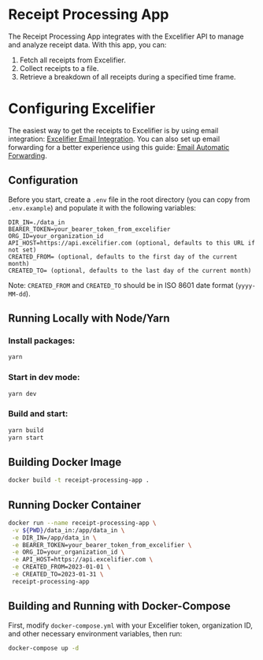 # Receipt Processing App

The Receipt Processing App integrates with the Excelifier API to manage and analyze receipt data. With this app, you can:

1. Fetch all receipts from Excelifier.
2. Collect receipts to a file.
3. Retrieve a breakdown of all receipts during a specified time frame.

# Configuring Excelifier

The easiest way to get the receipts to Excelifier is by using email integration: [Excelifier Email Integration](https://dev.excelifier.com/docs/category/email-integration). You can also set up email forwarding for a better experience using this guide: [Email Automatic Forwarding](https://dev.excelifier.com/docs/email/automatic-forwarding).

## Configuration

Before you start, create a `.env` file in the root directory (you can copy from `.env.example`) and populate it with the following variables:

```plaintext
DIR_IN=./data_in
BEARER_TOKEN=your_bearer_token_from_excelifier
ORG_ID=your_organization_id
API_HOST=https://api.excelifier.com (optional, defaults to this URL if not set)
CREATED_FROM= (optional, defaults to the first day of the current month)
CREATED_TO= (optional, defaults to the last day of the current month)
```

Note: `CREATED_FROM` and `CREATED_TO` should be in ISO 8601 date format (`yyyy-MM-dd`).

## Running Locally with Node/Yarn

### Install packages:
```sh
yarn
```

### Start in dev mode:
```sh
yarn dev
```

### Build and start:
```sh
yarn build
yarn start
```

## Building Docker Image

```sh
docker build -t receipt-processing-app .
```

## Running Docker Container

```sh
docker run --name receipt-processing-app \
 -v ${PWD}/data_in:/app/data_in \
 -e DIR_IN=/app/data_in \
 -e BEARER_TOKEN=your_bearer_token_from_excelifier \
 -e ORG_ID=your_organization_id \
 -e API_HOST=https://api.excelifier.com \
 -e CREATED_FROM=2023-01-01 \
 -e CREATED_TO=2023-01-31 \
 receipt-processing-app
```

## Building and Running with Docker-Compose

First, modify `docker-compose.yml` with your Excelifier token, organization ID, and other necessary environment variables, then run:

```sh
docker-compose up -d
```
